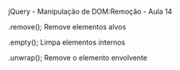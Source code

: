jQuery - Manipulação de DOM:Remoção - Aula 14

.remove(); Remove elementos alvos

.empty(); Limpa elementos internos

.unwrap(); Remove o elemento envolvente